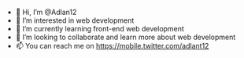 - 👋 Hi, I’m @Adlan12
- 👀 I’m interested in web development 
- 🌱 I’m currently learning front-end web development 
- 💞️ I’m looking to collaborate and learn more about web development 
- 📫 You can reach me on https://mobile.twitter.com/adlant12

<!---
Adlan12/Adlan12 is a ✨ special ✨ repository because its `README.md` (this file) appears on your GitHub profile.
You can click the Preview link to take a look at your changes.
--->
